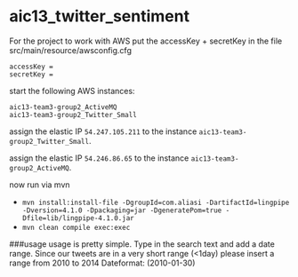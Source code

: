 aic13_twitter_sentiment
=======================

For the project to work with AWS put the accessKey + secretKey in the file src/main/resource/awsconfig.cfg

```
accessKey = 
secretKey = 
```

start the following AWS instances:
```
aic13-team3-group2_ActiveMQ
aic13-team3-group2_Twitter_Small
```
assign the elastic IP ```54.247.105.211``` to the instance ```aic13-team3-group2_Twitter_Small```.

assign the elastic IP ```54.246.86.65``` to the instance ```aic13-team3-group2_ActiveMQ```.

 
now run via mvn

 * ```mvn install:install-file -DgroupId=com.aliasi -DartifactId=lingpipe -Dversion=4.1.0 -Dpackaging=jar -DgeneratePom=true -Dfile=lib/lingpipe-4.1.0.jar```
 * ```mvn clean compile exec:exec```

###usage
usage is pretty simple. Type in the search text and add a date range.
Since our tweets are in a very short range (<1day) please insert a range from 2010 to 2014
Dateformat: (2010-01-30)
